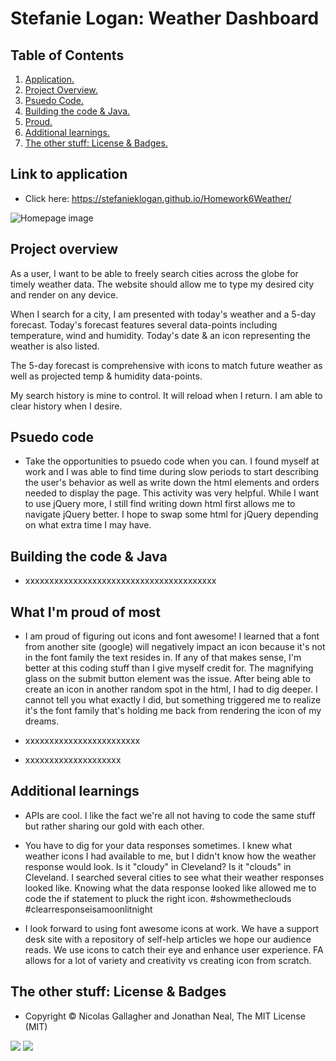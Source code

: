 # Stefanie Logan: Weather Dashboard

## Table of Contents
1. [ Application. ](#application)
2. [ Project Overview. ](#overview)
3. [ Psuedo Code. ](#psuedo)
4. [ Building the code & Java. ](#code)
5. [ Proud. ](#proud)
6. [ Additional learnings. ](#learnings)
7. [ The other stuff: License & Badges. ](#streetcred)


<a name="application"></a>
## Link to application

* Click here: https://stefanieklogan.github.io/Homework6Weather/

![Homepage image](xxxxxxxxxxxxxxxxxxxxxxxxxxxxxxxxxxxxxxxxxxxxxx)

<a name="overview"></a>
## Project overview

As a user, I want to be able to freely search cities across the globe for timely weather data. The website should allow me to type my desired city and render on any device. 

When I search for a city, I am presented with today's weather and a 5-day forecast. Today's forecast features several data-points including temperature, wind and humidity. Today's date & an icon representing the weather is also listed.

The 5-day forecast is comprehensive with icons to match future weather as well as projected temp & humidity data-points.

My search history is mine to control. It will reload when I return. I am able to clear history when I desire.

<a name="psuedo"></a>
## Psuedo code

* Take the opportunities to psuedo code when you can. I found myself at work and I was able to find time during slow periods to start describing the user's behavior as well as write down the html elements and orders needed to display the page. This activity was very helpful. While I want to use jQuery more, I still find writing down html first allows me to navigate jQuery better. I hope to swap some html for jQuery depending on what extra time I may have.

<a name="code"></a>
## Building the code & Java

* xxxxxxxxxxxxxxxxxxxxxxxxxxxxxxxxxxxxxxxx

<a name="proud"></a>
## What I'm proud of most

* I am proud of figuring out icons and font awesome! I learned that a font from another site (google) will negatively impact an icon because it's not in the font family the text resides in. If any of that makes sense, I'm better at this coding stuff than I give myself credit for. The magnifying glass on the submit button element was the issue. After being able to create an icon in another random spot in the html, I had to dig deeper. I cannot tell you what exactly I did, but something triggered me to realize it's the font family that's holding me back from rendering the icon of my dreams. 

* xxxxxxxxxxxxxxxxxxxxxxxx

* xxxxxxxxxxxxxxxxxxxx

<a name="learnings"></a>
## Additional learnings

* APIs are cool. I like the fact we're all not having to code the same stuff but rather sharing our gold with each other.

* You have to dig for your data responses sometimes. I knew what weather icons I had available to me, but I didn't know how the weather response would look. Is it "cloudy" in Cleveland? Is it "clouds" in Cleveland. I searched several cities to see what their weather responses looked like. Knowing what the data response looked like allowed me to code the if statement to pluck the right icon. #showmetheclouds #clearresponseisamoonlitnight

* I look forward to using font awesome icons at work. We have a support desk site with a repository of self-help articles we hope our audience reads. We use icons to catch their eye and enhance user experience. FA allows for a lot of variety and creativity vs creating icon from scratch.

<a name="streetcred"></a>
## The other stuff: License & Badges

* Copyright © Nicolas Gallagher and Jonathan Neal, The MIT License (MIT)

<img src="https://img.shields.io/badge/html5%20-%23E34F26.svg?&style=for-the-badge&logo=html5&logoColor=white"/>

<img src="https://img.shields.io/badge/css3%20-%231572B6.svg?&style=for-the-badge&logo=css3&logoColor=white"/>
